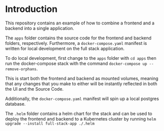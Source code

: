 # Introduction
This repository contains an example of how to combine a frontend and a backend 
into a single application. 

The `apps` folder contains the source code for the frontend and backend folders, respectively.
Furthermore, a `docker-compose.yaml` manifest is written for local development
on the full stack application. 

To do local development, first change to the `apps` folder with `cd apps` then
run the docker-compose stack with the command `docker-compose up --remove-orphans`.

This is start both the frontend and backend as mounted volumes, meaning that any
changes that you make to either will be instantly reflected in both the UI and the Source Code.

Additionally, the `docker-compose.yaml` manifest will spin up a local postgres database.

The `.helm` folder contains a helm chart for the stack and can be used to deploy 
the frontend and backend to a Kubernetes cluster by running 
`helm upgrade --install full-stack-app ./.helm`
